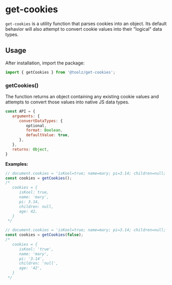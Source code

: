 # get-cookies

`get-cookies` is a utility function that parses cookies into an object. Its default behavior will also attempt to convert cookie values into their "logical" data types.

## Usage

After installation, import the package:

```javascript
import { getCookies } from '@toolz/get-cookies';
```

### getCookies()

The function returns an object containing any existing cookie values and attempts to convert those values into native JS data types.

```javascript
const API = {
   arguments: {
      convertDataTypes: {
         optional,
         format: Boolean,
         defaultValue: true,
      },
   },
   returns: Object,
}
```

**Examples:**

```javascript
// document.cookies = 'isKool=true; name=mary; pi=3.14; children=null; age=42'
const cookies = getCookies();
/*
   cookies = {
      isKool: true,
      name: 'mary',
      pi: 3.14,
      children: null,
      age: 42,
   }
 */
```

```javascript
// document.cookies = 'isKool=true; name=mary; pi=3.14; children=null; age=42'
const cookies = getCookies(false);
/*
   cookies = {
      isKool: 'true',
      name: 'mary',
      pi: '3.14',
      children: 'null',
      age: '42',
   }
 */
```
